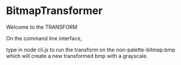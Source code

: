 # BitmapTransformer
Welcome to the TRANSFORM

On the command line interface,

type in node cli.js to run the transform on the non-palette-bitmap.bmp which will create a new transformed bmp with a grayscale.
